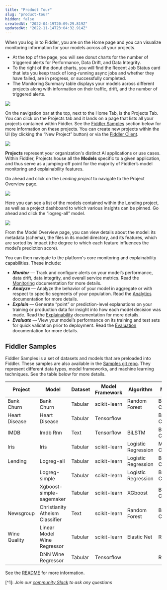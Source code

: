 ```yaml
---
title: "Product Tour"
slug: "product-tour"
hidden: false
createdAt: "2022-04-19T20:09:29.819Z"
updatedAt: "2022-11-14T23:04:32.914Z"
---
```

When you log in to Fiddler, you are on the Home page and you can visualize monitoring information for your models across all your projects. 

- At the top of the page, you will see donut charts for the number of triggered alerts for Performance, Data Drift, and Data Integrity. 
- To the right of the donut charts, you will find the Recent Job Status card that lets you keep track of long-running async jobs and whether they have failed, are in progress, or successfully completed. 
- The Monitoring Summary table displays your models across different projects along with information on their traffic, drift, and the number of triggered alerts.

![](https://files.readme.io/2e4fb2f-Screen_Shot_2022-07-29_at_12.01.29_PM.png)

On the navigation bar at the top, next to the Home Tab, is the Projects Tab. You can click on the Projects tab and it lands on a page that lists all your projects contained within Fiddler. See the [Fiddler Samples](doc:product-tour#fiddler-samples)  section below for more information on these projects. You can create new projects within the UI (by clicking the “New Project” button) or via the [Fiddler Client](ref:about-the-fiddler-client).

![](https://files.readme.io/6b0dc77-Screen_Shot_2022-07-29_at_12.01.57_PM.png)

**Projects** represent your organization's distinct AI applications or use cases. Within Fiddler, Projects house all the **Models** specific to a given application, and thus serve as a jumping-off point for the majority of Fiddler’s model monitoring and explainability features.

Go ahead and click on the _Lending project_ to navigate to the Project Overview page.

![](https://files.readme.io/0b7afc0-Screen_Shot_2022-07-29_at_12.02.47_PM.png)

Here you can see a list of the models contained within the Lending project, as well as a project dashboard to which various insights can be pinned. Go ahead and click the “logreg-all” model.

![](https://files.readme.io/fa956eb-Screen_Shot_2022-07-29_at_12.02.19_PM.png)

From the Model Overview page, you can view details about the model: its metadata (schema), the files in its model directory, and its features, which are sorted by impact (the degree to which each feature influences the model’s prediction score).

You can then navigate to the platform's core monitoring and explainability capabilities. These include:

- **_Monitor_** — Track and configure alerts on your model’s performance, data drift, data integrity, and overall service metrics. Read the [Monitoring](doc:monitoring) documentation for more details.
- **_Analyze_** — Analyze the behavior of your model in aggregate or with respect to specific segments of your population. Read the [Analytics](doc:analytics) documentation for more details.
- **_Explain_** — Generate “point” or prediction-level explanations on your training or production data for insight into how each model decision was made. Read the [Explainability](doc:explainability) documentation for more details.
- **_Evaluate_** — View your model’s performance on its training and test sets for quick validation prior to deployment. Read the [Evaluation](doc:evaluation) documentation for more details.

## Fiddler Samples

Fiddler Samples is a set of datasets and models that are preloaded into Fiddler. These samples are also available in the [Samples git repo](https://github.com/fiddler-labs/fiddler-samples/tree/master/content_root/samples). They represent different data types, model frameworks, and machine learning techniques. See the table below for more details.

| **Project**   | **Model**                       | **Dataset** | **Model Framework** | **Algorithm**       | **Model Task**             | **Explanation Algos** |
| ------------- | ------------------------------- | ----------- | ------------------- | ------------------- | -------------------------- | --------------------- |
| Bank Churn    | Bank Churn                      | Tabular     | scikit-learn        | Random Forest       | Binary Classification      | Fiddler Shapley       |
| Heart Disease | Heart Disease                   | Tabular     | Tensorflow          |                     | Binary Classification      | Fiddler Shapley, IG   |
| IMDB          | Imdb Rnn                        | Text        | Tensorflow          | BiLSTM              | Binary Classfication       | Fiddler Shapley, IG   |
| Iris          | Iris                            | Tabular     | scikit-learn        | Logistic Regression | Multi-class Classification | Fiddler Shapley       |
| Lending       | Logreg-all                      | Tabular     | scikit-learn        | Logistic Regression | Binary Classification      | Fiddler Shapley       |
|               | Logreg-simple                   | Tabular     | scikit-learn        | Logistic Regression | Binary Classification      | Fiddler Shapley       |
|               | Xgboost-simple-sagemaker        | Tabular     | scikit-learn        | XGboost             | Binary Classification      | Fiddler Shapley       |
| Newsgroup     | Christianity Atheism Classifier | Text        | scikit-learn        | Random Forest       | Binary Classification      | Fiddler Shapley       |
| Wine Quality  | Linear Model Wine Regressor     | Tabular     | scikit-learn        | Elastic Net         | Regression                 | Fiddler Shapley       |
|               | DNN Wine Regressor              | Tabular     | Tensorflow          |                     | Regression                 | Fiddler Shapley       |

See the [README](https://github.com/fiddler-labs/fiddler-samples/blob/master/README.md) for more information.

[^1]\: _Join our [community Slack](https://www.fiddler.ai/slackinvite) to ask any questions_
